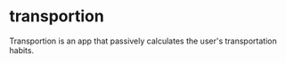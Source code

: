 transportion
============

Transportion is an app that passively calculates the user's transportation habits.
